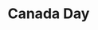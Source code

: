 ---
layout: page
title: Canada Day
permalink: /projects/
description: Hanging out on the beach on a great day.
img: /assets/img/album/test2.jpg
alt: Ngai To and Friends at kitsilano
---